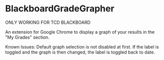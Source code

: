 # BlackboardGradeGrapher

ONLY WORKING FOR TCD BLACKBOARD

An extension for Google Chrome to display a graph of your results in the "My Grades" section.

Known Issues:
Default graph selection is not disabled at first.
If the label is toggled and the graph is then changed, the label is toggled back to date.
